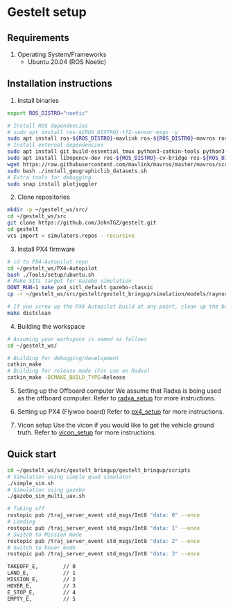 # Gestelt setup

## Requirements
1. Operating System/Frameworks
    - Ubuntu 20.04 (ROS Noetic)

## Installation instructions

1. Install binaries
```bash 
export ROS_DISTRO="noetic"

# Install ROS dependencies
# sudo apt install ros-${ROS_DISTRO}-tf2-sensor-msgs -y
sudo apt install ros-${ROS_DISTRO}-mavlink ros-${ROS_DISTRO}-mavros ros-${ROS_DISTRO}-mavros-msgs ros-${ROS_DISTRO}-mavros-extras -y
# Install external dependencies
sudo apt install git build-essential tmux python3-catkin-tools python3-vcstool xmlstarlet -y
sudo apt install libopencv-dev ros-${ROS_DISTRO}-cv-bridge ros-${ROS_DISTRO}-pcl-ros libeigen3-dev -y
wget https://raw.githubusercontent.com/mavlink/mavros/master/mavros/scripts/install_geographiclib_datasets.sh
sudo bash ./install_geographiclib_datasets.sh
# Extra tools for debugging
sudo snap install plotjuggler
```

2. Clone repositories
```bash
mkdir -p ~/gestelt_ws/src/
cd ~/gestelt_ws/src
git clone https://github.com/JohnTGZ/gestelt.git
cd gestelt
vcs import < simulators.repos --recursive
```

3. Install PX4 firmware
```bash
# cd to PX4-Autopilot repo
cd ~/gestelt_ws/PX4-Autopilot
bash ./Tools/setup/ubuntu.sh 
# Make SITL target for Gazebo simulation
DONT_RUN=1 make px4_sitl_default gazebo-classic
cp -r ~/gestelt_ws/src/gestelt/gestelt_bringup/simulation/models/raynor ~/gestelt_ws/PX4-Autopilot/Tools/simulation/gazebo-classic/sitl_gazebo-classic/models/

# If you screw up the PX4 Autopilot build at any point, clean up the build files via the following command:
make distclean
```

4. Building the workspace
```bash
# Assuming your workspace is named as follows
cd ~/gestelt_ws/

# Building for debugging/development
catkin_make 
# Building for release mode (For use on Radxa)
catkin_make -DCMAKE_BUILD_TYPE=Release
```

5. Setting up the Offboard computer
We assume that Radxa is being used as the offboard computer. Refer to [radxa_setup](./radxa_setup.md) for more instructions.

6. Setting up PX4 (Flywoo board)
Refer to [px4_setup](./px4_setup.md) for more instructions.

7. Vicon setup
Use the vicon if you would like to get the vehicle ground truth. Refer to [vicon_setup](./vicon_setup.md) for more instructions.

## Quick start
```bash
cd ~/gestelt_ws/src/gestelt_bringup/gestelt_bringup/scripts
# Simulation using simple quad simulator
./simple_sim.sh
# Simulation using gazebo
./gazebo_sim_multi_uav.sh
```

```bash
# Taking off
rostopic pub /traj_server_event std_msgs/Int8 "data: 0" --once
# Landing
rostopic pub /traj_server_event std_msgs/Int8 "data: 1" --once
# Switch to Mission mode
rostopic pub /traj_server_event std_msgs/Int8 "data: 2" --once
# Switch to hover mode
rostopic pub /traj_server_event std_msgs/Int8 "data: 3" --once

TAKEOFF_E,        // 0
LAND_E,           // 1
MISSION_E,        // 2
HOVER_E,          // 3
E_STOP_E,         // 4
EMPTY_E,          // 5
```
